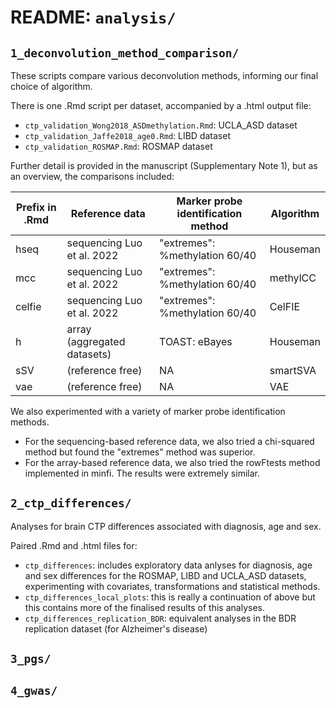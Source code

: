# README: `analysis/`

## `1_deconvolution_method_comparison/`

These scripts compare various deconvolution methods, informing our final choice of algorithm.

There is one .Rmd script per dataset, accompanied by a .html output file:

- `ctp_validation_Wong2018_ASDmethylation.Rmd`: UCLA_ASD dataset
- `ctp_validation_Jaffe2018_age0.Rmd`: LIBD dataset
- `ctp_validation_ROSMAP.Rmd`: ROSMAP dataset

Further detail is provided in the manuscript (Supplementary Note 1), but as an overview, the comparisons included:

| Prefix in .Rmd| Reference data   | Marker probe identification method   | Algorithm         |
|---------------|------------------|---------------------|-------------------|
| hseq          | sequencing Luo et al. 2022  | "extremes": %methylation 60/40  | Houseman          |
| mcc           | sequencing Luo et al. 2022  | "extremes": %methylation 60/40  | methylCC          |
| celfie        | sequencing Luo et al. 2022  | "extremes": %methylation 60/40  | CelFIE            |
| h             | array (aggregated datasets) | TOAST: eBayes          | Houseman          |
| sSV           | (reference free) | NA                    | smartSVA          |
| vae           | (reference free) | NA                    | VAE               |

We also experimented with a variety of marker probe identification methods.

- For the sequencing-based reference data, we also tried a chi-squared method but found the "extremes" method was superior.
- For the array-based reference data, we also tried the rowFtests method implemented in minfi. The results were extremely similar.

## `2_ctp_differences/`

Analyses for brain CTP differences associated with diagnosis, age and sex.

Paired .Rmd and .html files for:

- `ctp_differences`: includes exploratory data anlyses for diagnosis, age and sex differences for the ROSMAP, LIBD and UCLA_ASD datasets, experimenting with covariates, transformations and statistical methods.
- `ctp_differences_local_plots`: this is really a continuation of above but this contains more of the finalised results of this analyses. 
- `ctp_differences_replication_BDR`: equivalent analyses in the BDR replication dataset (for Alzheimer's disease)

## `3_pgs/`

## `4_gwas/`
